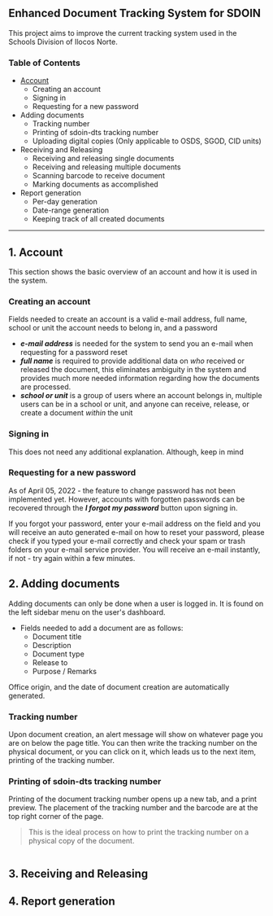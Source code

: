 
## Enhanced Document Tracking System for SDOIN

This project aims to improve the current tracking system used in the Schools Division of Ilocos Norte.

### Table of Contents
- [Account](#1-account)
    - Creating an account
    - Signing in
    - Requesting for a new password
- Adding documents
    - Tracking number
    - Printing of sdoin-dts tracking number
    - Uploading digital copies (Only applicable to OSDS, SGOD, CID units)
- Receiving and Releasing
    - Receiving and releasing single documents
    - Receiving and releasing multiple documents
    - Scanning barcode to receive document
    - Marking documents as accomplished
- Report generation
    - Per-day generation
    - Date-range generation
    - Keeping track of all created documents
---

## **1. Account**

This section shows the basic overview of an account and how it is used in the system.

### **Creating an account**

Fields needed to create an account is a valid e-mail address, full name, school or unit the account needs to belong in, and a password

- ***e-mail address*** is needed for the system to send you an e-mail when requesting for a password reset
- ***full name*** is required to provide additional data on *who* received or released the document, this eliminates ambiguity in the system and provides much more needed information regarding how the documents are processed.
- ***school or unit*** is a group of users where an account belongs in, multiple users can be in a school or unit, and anyone can receive, release, or create a document *within* the unit

### **Signing in**

This does not need any additional explanation. Although, keep in mind 

### **Requesting for a new password**

As of April 05, 2022 - the feature to change password has not been implemented yet. However, accounts with forgotten passwords can be recovered through the ***I forgot my password*** button upon signing in.

If you forgot your password, enter your e-mail address on the field and you will receive an auto generated e-mail on how to reset your password, please check if you typed your e-mail correctly and check your spam or trash folders on your e-mail service provider. You will receive an e-mail instantly, if not - try again within a few minutes.


## **2. Adding documents**

Adding documents can only be done when a user is logged in. It is found on the left sidebar menu on the user's dashboard.
- Fields needed to add a document are as follows:
    - Document title
    - Description
    - Document type
    - Release to
    - Purpose / Remarks

Office origin, and the date of document creation are automatically generated.

### **Tracking number**

Upon document creation, an alert message will show on whatever page you are on below the page title. You can then write the tracking number on the physical document, or you can click on it, which leads us to the next item, printing of the tracking number.

### **Printing of sdoin-dts tracking number**

Printing of the document tracking number opens up a new tab, and a print preview. The placement of the tracking number and the barcode are at the top right corner of the page.

> This is the ideal process on how to print the tracking number on a physical copy of the document.

```

```


## **3. Receiving and Releasing**
## **4. Report generation**
